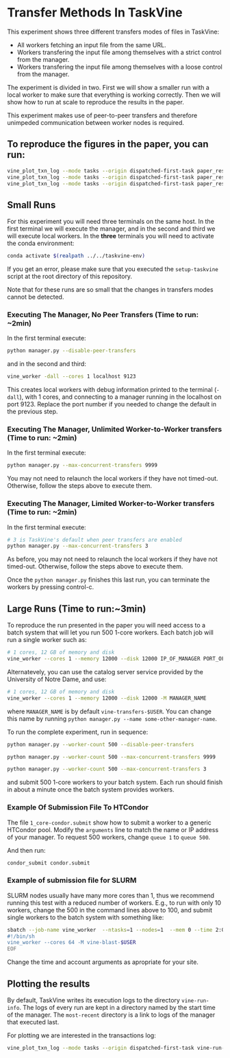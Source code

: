# Transfer Methods In TaskVine

This experiment shows three different transfers modes of files in TaskVine:

- All workers fetching an input file from the same URL.
- Workers transfering the input file among themselves with a strict control from the manager.
- Workers transfering the input file among themselves with a loose control from the manager.

The experiment is divided in two. First we will show a smaller run with a local
worker to make sure that everything is working correctly. Then we will show how
to run at scale to reproduce the results in the paper.

This experiment makes use of peer-to-peer transfers and therefore unimpeded 
communication between worker nodes is required. 


## To reproduce the figures in the paper, you can run:  

```sh
vine_plot_txn_log --mode tasks --origin dispatched-first-task paper_results/a.worker-url.transactions  a.pdf
vine_plot_txn_log --mode tasks --origin dispatched-first-task paper_results/b.worker-to-worker-without-supervision.transactions b.pdf
vine_plot_txn_log --mode tasks --origin dispatched-first-task paper_results/c.worker-to-worker-limited-by-manager.transactions c.pdf
```

## Small Runs

For this experiment you will need three terminals on the same host. In the first
terminal we will execute the manager, and in the second and third we will
execute local workers. In the **three** terminals you will need to activate the
conda environment:

```sh
conda activate $(realpath ../../taskvine-env)
```

If you get an error, please make sure that you executed the `setup-taskvine`
script at the root directory of this repository.

Note that for these runs are so small that the changes in transfers modes
cannot be detected.


### Executing The Manager, No Peer Transfers (Time to run: ~2min)

In the first terminal execute:

```sh
python manager.py --disable-peer-transfers
```

and in the second and third:

```sh
vine_worker -dall --cores 1 localhost 9123

```

This creates local workers with debug information printed to the terminal
(`-dall`), with 1 cores, and connecting to a manager running in the localhost
on port 9123. Replace the port number if you needed to change the default in
the previous step.


### Executing The Manager, Unlimited Worker-to-Worker transfers (Time to run: ~2min)

In the first terminal execute:

```sh
python manager.py --max-concurrent-transfers 9999
```

You may not need to relaunch the local workers if they have not timed-out.
Otherwise, follow the steps above to execute them.

### Executing The Manager, Limited Worker-to-Worker transfers (Time to run: ~2min)

In the first terminal execute:

```sh
# 3 is TaskVine's default when peer transfers are enabled
python manager.py --max-concurrent-transfers 3
```

As before, you may not need to relaunch the local workers if they have not
timed-out. Otherwise, follow the steps above to execute them.

Once the `python manager.py` finishes this last run, you can terminate the workers by
pressing control-c.


## Large Runs (Time to run:~3min)

To reproduce the run presented in the paper you will need access to a batch
system that will let you run 500 1-core workers. Each batch job will run a
single worker such as:

```sh
# 1 cores, 12 GB of memory and disk
vine_worker --cores 1 --memory 12000 --disk 12000 IP_OF_MANAGER PORT_OF_MANAGER
```

Alternatevely, you can use the catalog server service provided by the
University of Notre Dame, and use:

```sh
# 1 cores, 12 GB of memory and disk
vine_worker --cores 1 --memory 12000 --disk 12000 -M MANAGER_NAME
```

where `MANAGER_NAME` is by default `vine-transfers-$USER`. You can change this name
by running `python manager.py --name some-other-manager-name`.


To run the complete experiment, run in sequence:

```sh
python manager.py --worker-count 500 --disable-peer-transfers

python manager.py --worker-count 500 --max-concurrent-transfers 9999

python manager.py --worker-count 500 --max-concurrent-transfers 3
```

and submit 500 1-core workers to your batch system. Each run should finish in
about a minute once the batch system provides workers.

### Example Of Submission File To HTCondor

The file `1_core-condor.submit` show how to submit a worker to a generic HTCondor
pool. Modify the `arguments` line to match the name or IP address of your
manager. To request 500 workers, change `queue 1` to `queue 500`.

And then run:

```sh
condor_submit condor.submit
```

### Example of submission file for SLURM

SLURM nodes usually have many more cores than 1, thus we recommend running this
test with a reduced number of workers. E.g., to run with only 10 workers,
change the 500 in the command lines above to 100, and submit single workers to
the batch system with something like:

```sh
sbatch --job-name vine_worker  --ntasks=1 --nodes=1  --mem 0 --time 2:00:00 --account=ACCOUNT -- <<EOF
#!/bin/sh
vine_worker --cores 64 -M vine-blast-$USER
EOF
```

Change the time and account arguments as apropriate for your site.


## Plotting the results

By default, TaskVine writes its execution logs to the directory
`vine-run-info`. The logs of every run are kept in a directory named by the
start time of the manager. The `most-recent` directory is a link to logs of the
manager that executed last.

For plotting we are interested in the transactions log:


```sh
vine_plot_txn_log --mode tasks --origin dispatched-first-task vine-run-info/most-recent/vine-logs/transactions output.pdf
```
